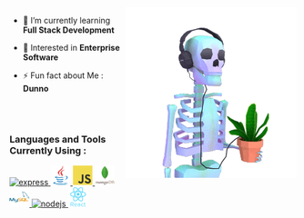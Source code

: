 <!-- <h1 align="center">Now, you're with Min Htet Aung</h1> -->
<!-- <h3 align="center">Busy as usual.</h3> -->
<!-- <img align="right" alt="profile img" width="300" src="https://www.format.com/wp-content/uploads/jjjjjohn-skeleton-5.gif"> -->
<img align="right" alt="profile img" width="300" src="https://github.com/minhtetaung672765/minhtetaung672765/blob/main/skeleton-pf.gif">

- 🌱 I’m currently learning **Full Stack Development**

- 📌 Interested in **Enterprise Software**

- ⚡ Fun fact about Me : **Dunno**


<!--
<h3 align="left">Connect with me:</h3>
<p align="left">
<a href="https://fb.com/v.ip.35325" target="blank"><img align="center" src="https://raw.githubusercontent.com/rahuldkjain/github-profile-readme-generator/master/src/images/icons/Social/facebook.svg" alt="v.ip.35325" height="30" width="40" /></a>
</p>
-->
<br><br>
<h3 align="left">Languages and Tools Currently Using :</h3>
<p align="left"> <a href="https://expressjs.com" target="_blank" rel="noreferrer"> <img src="https://upload.wikimedia.org/wikipedia/commons/thumb/8/88/Status_iucn_EX_icon.svg/480px-Status_iucn_EX_icon.svg.png" alt="express" width="35" height="35"/> </a> <a href="https://www.java.com" target="_blank" rel="noreferrer"> <img src="https://raw.githubusercontent.com/devicons/devicon/master/icons/java/java-original.svg" alt="java" width="35" height="35"/> </a> <a href="https://developer.mozilla.org/en-US/docs/Web/JavaScript" target="_blank" rel="noreferrer"> <img src="https://raw.githubusercontent.com/devicons/devicon/master/icons/javascript/javascript-original.svg" alt="javascript" width="35" height="35"/> </a> <a href="https://www.mongodb.com/" target="_blank" rel="noreferrer"> <img src="https://raw.githubusercontent.com/devicons/devicon/master/icons/mongodb/mongodb-original-wordmark.svg" alt="mongodb" width="35" height="35"/> </a> <a href="https://www.mysql.com/" target="_blank" rel="noreferrer"> <img src="https://raw.githubusercontent.com/devicons/devicon/master/icons/mysql/mysql-original-wordmark.svg" alt="mysql" width="35" height="35"/> </a> <a href="https://nodejs.org" target="_blank" rel="noreferrer"> <img src="https://miro.medium.com/v2/resize:fit:800/1*bc9pmTiyKR0WNPka2w3e0Q.png" alt="nodejs" width="35" height="35"/> </a> <a href="https://reactjs.org/" target="_blank" rel="noreferrer"> <img src="https://raw.githubusercontent.com/devicons/devicon/master/icons/react/react-original-wordmark.svg" alt="react" width="35" height="35"/> </a> </p>
